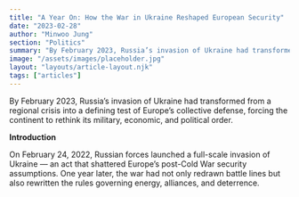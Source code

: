 ```yaml
---
title: "A Year On: How the War in Ukraine Reshaped European Security"
date: "2023-02-28"
author: "Minwoo Jung"
section: "Politics"
summary: "By February 2023, Russia’s invasion of Ukraine had transformed from a regional crisis into a defining test of Europe’s collective defense, forcing the continent to rethink its military, economic, and political order."
image: "/assets/images/placeholder.jpg"
layout: "layouts/article-layout.njk"
tags: ["articles"]
---
```


By February 2023, Russia’s invasion of Ukraine had transformed from a regional crisis into a defining test of Europe’s collective defense, forcing the continent to rethink its military, economic, and political order.

**Introduction**

On February 24, 2022, Russian forces launched a full-scale invasion of Ukraine — an act that shattered Europe’s post-Cold War security assumptions. One year later, the war had not only redrawn battle lines but also rewritten the rules governing energy, alliances, and deterrence.
